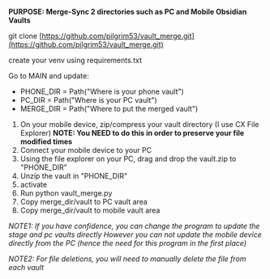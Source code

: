 **PURPOSE:   Merge-Sync 2 directories such as PC and Mobile Obsidian Vaults**

git clone [https://github.com/pilgrim53/vault_merge.git](https://github.com/pilgrim53/vault_merge.git)

create your venv using requirements.txt

Go to MAIN and update: 
- PHONE_DIR = Path("Where is your phone vault") 
- PC_DIR = Path("Where is your PC vault") 
- MERGE_DIR = Path("Where to put the merged vault")

1. On your mobile device, zip/compress your vault directory (I use CX File Explorer) 
	**NOTE: You NEED to do this in order to preserve your file modified times**
2. Connect your mobile device to your PC
3. Using the file explorer on your PC, drag and drop the vault.zip to "PHONE_DIR"
4. Unzip the vault in "PHONE_DIR"
5. activate 
5. Run python vault_merge.py
6. Copy merge_dir/vault to PC vault area
7. Copy merge_dir/vault to mobile vault area

*NOTE1: If you have confidence, you can change the program to update the stage and pc vaults directly However you can not update the mobile device directly from the PC (hence the need for this program in the first place)*

*NOTE2: For file deletions, you will need to manually delete the file from each vault*
